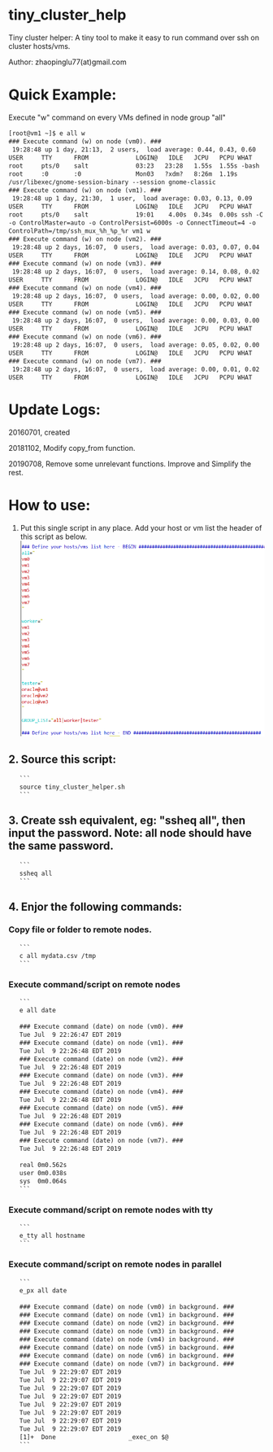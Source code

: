 # tiny_cluster_help
Tiny cluster helper: A tiny tool to make it easy to run command over ssh on cluster hosts/vms.

Author: zhaopinglu77(at)gmail.com

# Quick Example:
Execute "w" command on every VMs defined in node group "all"
```
[root@vm1 ~]$ e all w
### Execute command (w) on node (vm0). ###
 19:28:48 up 1 day, 21:13,  2 users,  load average: 0.44, 0.43, 0.60
USER     TTY      FROM             LOGIN@   IDLE   JCPU   PCPU WHAT
root     pts/0    salt             03:23   23:28   1.55s  1.55s -bash
root     :0       :0               Mon03   ?xdm?   8:26m  1.19s /usr/libexec/gnome-session-binary --session gnome-classic
### Execute command (w) on node (vm1). ###
 19:28:48 up 1 day, 21:30,  1 user,  load average: 0.03, 0.13, 0.09
USER     TTY      FROM             LOGIN@   IDLE   JCPU   PCPU WHAT
root     pts/0    salt             19:01    4.00s  0.34s  0.00s ssh -C -o ControlMaster=auto -o ControlPersist=6000s -o ConnectTimeout=4 -o ControlPath=/tmp/ssh_mux_%h_%p_%r vm1 w
### Execute command (w) on node (vm2). ###
 19:28:48 up 2 days, 16:07,  0 users,  load average: 0.03, 0.07, 0.04
USER     TTY      FROM             LOGIN@   IDLE   JCPU   PCPU WHAT
### Execute command (w) on node (vm3). ###
 19:28:48 up 2 days, 16:07,  0 users,  load average: 0.14, 0.08, 0.02
USER     TTY      FROM             LOGIN@   IDLE   JCPU   PCPU WHAT
### Execute command (w) on node (vm4). ###
 19:28:48 up 2 days, 16:07,  0 users,  load average: 0.00, 0.02, 0.00
USER     TTY      FROM             LOGIN@   IDLE   JCPU   PCPU WHAT
### Execute command (w) on node (vm5). ###
 19:28:48 up 2 days, 16:07,  0 users,  load average: 0.00, 0.03, 0.00
USER     TTY      FROM             LOGIN@   IDLE   JCPU   PCPU WHAT
### Execute command (w) on node (vm6). ###
 19:28:48 up 2 days, 16:07,  0 users,  load average: 0.05, 0.02, 0.00
USER     TTY      FROM             LOGIN@   IDLE   JCPU   PCPU WHAT
### Execute command (w) on node (vm7). ###
 19:28:48 up 2 days, 16:07,  0 users,  load average: 0.00, 0.01, 0.02
USER     TTY      FROM             LOGIN@   IDLE   JCPU   PCPU WHAT
```


# Update Logs:
20160701, created

20181102, Modify copy_from function.

20190708, Remove some unrelevant functions. Improve and Simplify the rest.

# How to use:
1. Put this single script in any place. Add your host or vm list the header of this script as below. 
![alt text](/Screenshot/vm_list.png)

## 2. Source this script: 

       ```
       source tiny_cluster_helper.sh
       ```

## 3. Create ssh equivalent, eg: "ssheq all", then input the password. Note: all node should have the same password.

       ```
       ssheq all
       ```

## 4. Enjor the following commands:

   ### Copy file or folder to remote nodes.   
    
       ```
       c all mydata.csv /tmp
       ```
       
   ### Execute command/script on remote nodes
    
       ```
       e all date
       
       ### Execute command (date) on node (vm0). ###
       Tue Jul  9 22:26:47 EDT 2019
       ### Execute command (date) on node (vm1). ###
       Tue Jul  9 22:26:48 EDT 2019
       ### Execute command (date) on node (vm2). ###
       Tue Jul  9 22:26:48 EDT 2019
       ### Execute command (date) on node (vm3). ###
       Tue Jul  9 22:26:48 EDT 2019
       ### Execute command (date) on node (vm4). ###
       Tue Jul  9 22:26:48 EDT 2019
       ### Execute command (date) on node (vm5). ###
       Tue Jul  9 22:26:48 EDT 2019
       ### Execute command (date) on node (vm6). ###
       Tue Jul  9 22:26:48 EDT 2019
       ### Execute command (date) on node (vm7). ###
       Tue Jul  9 22:26:48 EDT 2019

       real	0m0.562s
       user	0m0.038s
       sys	0m0.064s
       ```
       
   ### Execute command/script on remote nodes with tty
       
       ```
       e_tty all hostname
       ```   
    
   ### Execute command/script on remote nodes in parallel

       ```
       e_px all date
       
       ### Execute command (date) on node (vm0) in background. ###
       ### Execute command (date) on node (vm1) in background. ###
       ### Execute command (date) on node (vm2) in background. ###
       ### Execute command (date) on node (vm3) in background. ###
       ### Execute command (date) on node (vm4) in background. ###
       ### Execute command (date) on node (vm5) in background. ###
       ### Execute command (date) on node (vm6) in background. ###
       ### Execute command (date) on node (vm7) in background. ###
       Tue Jul  9 22:29:07 EDT 2019
       Tue Jul  9 22:29:07 EDT 2019
       Tue Jul  9 22:29:07 EDT 2019
       Tue Jul  9 22:29:07 EDT 2019
       Tue Jul  9 22:29:07 EDT 2019
       Tue Jul  9 22:29:07 EDT 2019
       Tue Jul  9 22:29:07 EDT 2019
       Tue Jul  9 22:29:07 EDT 2019
       [1]+  Done                    _exec_on $@
       ```   







